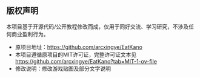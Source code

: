 ## 版权声明

本项目基于开源代码/公开教程修改而成，仅用于同好交流、学习研究，不涉及任何商业盈利行为。
   - 原项目地址：https://github.com/arcxingye/EatKano
   - 本项目遵循原项目的MIT许可证，完整许可证文本见 https://github.com/arcxingye/EatKano?tab=MIT-1-ov-file
   - 修改说明：修改游戏贴图及部分文字说明

